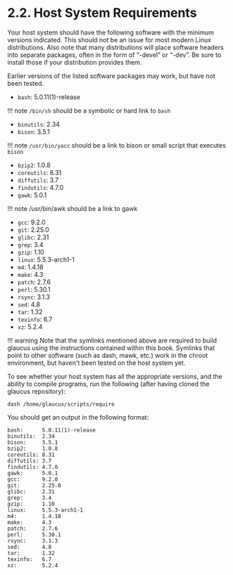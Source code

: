 # 2.2. Host System Requirements
Your host system should have the following software with the minimum versions
indicated. This should not be an issue for most modern Linux distributions. Also
note that many distributions will place software headers into separate packages,
often in the form of “<package-name>-devel” or “<package-name>-dev”. Be sure to
install those if your distribution provides them.

Earlier versions of the listed software packages may work, but have not been
tested.

*   `bash`:      5.0.11(1)-release

!!! note
    `/bin/sh` should be a symbolic or hard link to `bash`

*   `binutils`:  2.34
*   `bison`:     3.5.1

!!! note
    `/usr/bin/yacc` should be a link to bison or small script that executes
    `bison`

*   `bzip2`:     1.0.8
*   `coreutils`: 8.31
*   `diffutils`: 3.7
*   `findutils`: 4.7.0
*   `gawk`:      5.0.1

!!! note
    /usr/bin/awk should be a link to gawk

*   `gcc`:       9.2.0
*   `git`:       2.25.0
*   `glibc`:     2.31
*   `grep`:      3.4
*   `gzip`:      1.10
*   `linux`:     5.5.3-arch1-1
*   `m4`:        1.4.18
*   `make`:      4.3
*   `patch`:     2.7.6
*   `perl`:      5.30.1
*   `rsync`:     3.1.3
*   `sed`:       4.8
*   `tar`:       1.32
*   `texinfo`:   6.7
*   `xz`:        5.2.4

!!! warning
    Note that the symlinks mentioned above are required to build glaucus using
    the instructions contained within this book. Symlinks that point to other
    software (such as dash, mawk, etc.) work in the chroot environment, but
    haven't been tested on the host system yet.

To see whether your host system has all the appropriate versions, and the
ability to compile programs, run the following (after having cloned the glaucus
repository):

```Shell
dash /home/glaucus/scripts/require
```

You should get an output in the following format:

```Shell
bash:      5.0.11(1)-release
binutils:  2.34
bison:     3.5.1
bzip2:     1.0.8
coreutils: 8.31
diffutils: 3.7
findutils: 4.7.0
gawk:      5.0.1
gcc:       9.2.0
git:       2.25.0
glibc:     2.31
grep:      3.4
gzip:      1.10
linux:     5.5.3-arch1-1
m4:        1.4.18
make:      4.3
patch:     2.7.6
perl:      5.30.1
rsync:     3.1.3
sed:       4.8
tar:       1.32
texinfo:   6.7
xz:        5.2.4
```
